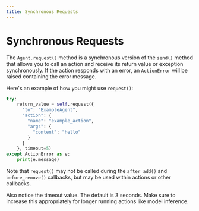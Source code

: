 ```yaml
---
title: Synchronous Requests
---
```


# Synchronous Requests

The `Agent.request()` method is a synchronous version of the `send()` method
that allows you to call an action and receive its return value or exception
synchronously. If the action responds with an error, an `ActionError` will be
raised containing the error message.

Here's an example of how you might use `request()`:

```python
try:
    return_value = self.request({
      "to": "ExampleAgent",
      "action": {
        "name": "example_action",
        "args": {
          "content": "hello"
        }
      }
    }, timeout=5)
except ActionError as e:
    print(e.message)
```

Note that `request()` may not be called during the `after_add()` and
`before_remove()` callbacks, but may be used within actions or other callbacks.

Also notice the timeout value. The default is 3 seconds. Make sure to increase
this appropriately for longer running actions like model inference.